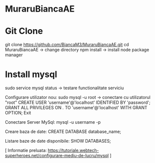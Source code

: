 # MuraruBiancaAE
# Git Clone
git clone https://github.com/BiancaM3/MuraruBiancaAE.git
cd MuraruBiancaAE -> change directory
npm install -> install node package manager
# Install mysql
sudo service mysql status -> testare functionalitate serviciu

Configurare utilizator nou:
sudo mysql -u root -> conectare cu utilizatorul "root"
CREATE USER 'username'@'localhost' IDENTIFIED BY 'password';
GRANT ALL PRIVILEGES ON *.* TO 'username'@'localhost' WITH GRANT OPTION;
Exit

Conectare Server MySql:
mysql -u username -p

Creare baza de date:
CREATE DATABASE database_name;

Listare baze de date disponibile:
SHOW DATABASES;

[ Informatie preluata: https://tutoriale.webtech-superheroes.net/configurare-mediu-de-lucru/mysql ]
